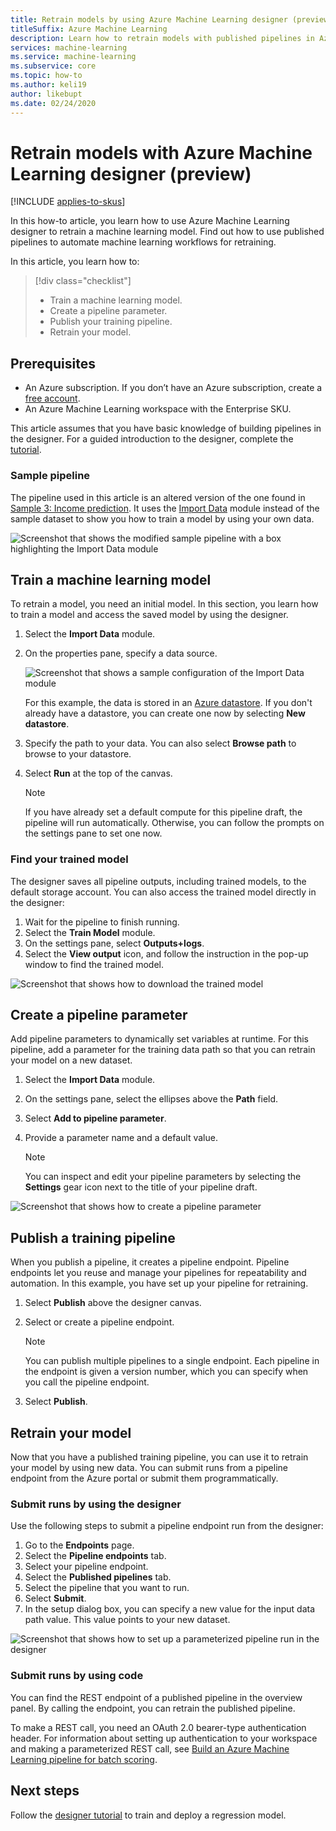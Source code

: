 ```yaml
---
title: Retrain models by using Azure Machine Learning designer (preview)
titleSuffix: Azure Machine Learning
description: Learn how to retrain models with published pipelines in Azure Machine Learning designer (preview).
services: machine-learning
ms.service: machine-learning
ms.subservice: core
ms.topic: how-to
ms.author: keli19
author: likebupt
ms.date: 02/24/2020
---
```


# Retrain models with Azure Machine Learning designer (preview)
[!INCLUDE [applies-to-skus](../../includes/aml-applies-to-enterprise-sku.md)]

In this how-to article, you learn how to use Azure Machine Learning designer to retrain a machine learning model. Find out how to use published pipelines to automate machine learning workflows for retraining.

In this article, you learn how to:

> [!div class="checklist"]
> * Train a machine learning model.
> * Create a pipeline parameter.
> * Publish your training pipeline.
> * Retrain your model.

## Prerequisites

* An Azure subscription. If you don’t have an Azure subscription, create a [free account](https://aka.ms/AMLFree).
* An Azure Machine Learning workspace with the Enterprise SKU.

This article assumes that you have basic knowledge of building pipelines in the designer. For a guided introduction to the designer, complete the [tutorial](tutorial-designer-automobile-price-train-score.md). 

### Sample pipeline

The pipeline used in this article is an altered version of the one found in [Sample 3: Income prediction](how-to-designer-sample-classification-predict-income.md). It uses the [Import Data](algorithm-module-reference/import-data.md) module instead of the sample dataset to show you how to train a model by using your own data.

![Screenshot that shows the modified sample pipeline with a box highlighting the Import Data module](./media/how-to-retrain-designer/modified-sample-pipeline.png)

## Train a machine learning model

To retrain a model, you need an initial model. In this section, you learn how to train a model and access the saved model by using the designer.

1. Select the **Import Data** module.
1. On the properties pane, specify a data source.

   ![Screenshot that shows a sample configuration of the Import Data module](./media/how-to-retrain-designer/import-data-settings.png)

   For this example, the data is stored in an [Azure datastore](how-to-access-data.md). If you don't already have a datastore, you can create one now by selecting **New datastore**.

1. Specify the path to your data. You can also select **Browse path** to browse to your datastore. 
1. Select **Run** at the top of the canvas.
    
   > [!NOTE]
   > If you have already set a default compute for this pipeline draft, the pipeline will run automatically. Otherwise, you can follow the prompts on the settings pane to set one now.

### Find your trained model

The designer saves all pipeline outputs, including trained models, to the default storage account. You can also access the trained model directly in the designer:

1. Wait for the pipeline to finish running.
1. Select the **Train Model** module.
1. On the settings pane, select **Outputs+logs**.
1. Select the **View output** icon, and follow the instruction in the pop-up window to find the trained model.

![Screenshot that shows how to download the trained model](./media/how-to-retrain-designer/trained-model-view-output.png)

## Create a pipeline parameter

Add pipeline parameters to dynamically set variables at runtime. For this pipeline, add a parameter for the training data path so that you can retrain your model on a new dataset.

1. Select the **Import Data** module.
1. On the settings pane, select the ellipses above the **Path** field.
1. Select  **Add to pipeline parameter**.
1. Provide a parameter name and a default value.

   > [!NOTE]
   > You can inspect and edit your pipeline parameters by selecting the **Settings** gear icon next to the title of your pipeline draft. 

![Screenshot that shows how to create a pipeline parameter](media/how-to-retrain-designer/add-pipeline-parameter.png)

## Publish a training pipeline

When you publish a pipeline, it creates a pipeline endpoint. Pipeline endpoints let you reuse and manage your pipelines for repeatability and automation. In this example, you have set up your pipeline for retraining.

1. Select **Publish** above the designer canvas.
1. Select or create a pipeline endpoint.

   > [!NOTE]
   > You can publish multiple pipelines to a single endpoint. Each pipeline in the endpoint is given a version number, which you can specify when you call the pipeline endpoint.

1. Select **Publish**.

## Retrain your model

Now that you have a published training pipeline, you can use it to retrain your model by using new data. You can submit runs from a pipeline endpoint from the Azure portal or submit them programmatically.

### Submit runs by using the designer

Use the following steps to submit a pipeline endpoint run from the designer:

1. Go to the **Endpoints** page.
1. Select the **Pipeline endpoints** tab.
1. Select your pipeline endpoint.
1. Select the **Published pipelines** tab.
1. Select the pipeline that you want to run.
1. Select **Submit**.
1. In the setup dialog box, you can specify a new value for the input data path value. This value points to your new dataset.

![Screenshot that shows how to set up a parameterized pipeline run in the designer](./media/how-to-retrain-designer/published-pipeline-run.png)

### Submit runs by using code

You can find the REST endpoint of a published pipeline in the overview panel. By calling the endpoint, you can retrain the published pipeline.

To make a REST call, you need an OAuth 2.0 bearer-type authentication header. For information about setting up authentication to your workspace and making a parameterized REST call, see [Build an Azure Machine Learning pipeline for batch scoring](tutorial-pipeline-batch-scoring-classification.md#publish-and-run-from-a-rest-endpoint).

## Next steps

Follow the [designer tutorial](tutorial-designer-automobile-price-train-score.md) to train and deploy a regression model.
